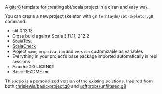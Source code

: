 A [giter8](https://github.com/n8han/giter8) template for creating sbt/scala project in a clean and easy way.

You can create a new project skeleton with `g8 ferhtaydn/sbt-skeleton.g8` command.

* sbt 0.13.13
* Cross build against Scala 2.11.11, 2.12.2
* [ScalaTest](http://www.scalatest.org/)
* [ScalaCheck](http://www.scalacheck.org/)
* Project `name`, `organization` and `version` customizable as variables
* Everything in your project's base package imported automatically in repl sessions
* Apache 2.0 LICENSE
* Basic README.md


This repo is a personalized version of the existing solutions.
Inspired from both [chrislewis/basic-project.g8](https://github.com/chrislewis/basic-project.g8) and [softprops/unfiltered.g8](https://github.com/softprops/unfiltered.g8)
